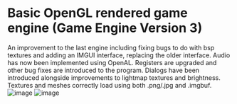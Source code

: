 # Basic OpenGL rendered game engine (Game Engine Version 3)

An improvement to the last engine including fixing bugs to do with bsp textures and adding an IMGUI interface, replacing the older interface. Audio has now been implemented using OpenAL. Registers
are upgraded and other bug fixes are introduced to the program. Dialogs have been introduced alongside improvements to lightmap textures and brightness. Textures and meshes correctly load using both 
.png/.jpg and .imgbuf.
![image](https://github.com/user-attachments/assets/19f8b935-c9aa-4bcd-b43e-797edf8e6d8a)
![image](https://github.com/user-attachments/assets/c0814c9a-acb9-4a04-bad3-036dc599f584)
